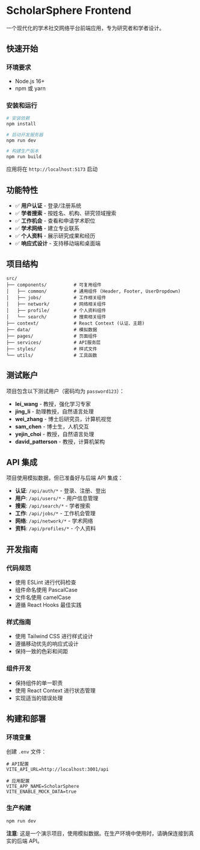 # ScholarSphere Frontend

一个现代化的学术社交网络平台前端应用，专为研究者和学者设计。

## 快速开始

### 环境要求

- Node.js 16+
- npm 或 yarn

### 安装和运行

```bash
# 安装依赖
npm install

# 启动开发服务器
npm run dev

# 构建生产版本
npm run build
```

应用将在 `http://localhost:5173` 启动

## 功能特性

- ✅ **用户认证** - 登录/注册系统
- ✅ **学者搜索** - 按姓名、机构、研究领域搜索
- ✅ **工作机会** - 查看和申请学术职位
- ✅ **学术网络** - 建立专业联系
- ✅ **个人资料** - 展示研究成果和经历
- ✅ **响应式设计** - 支持移动端和桌面端

## 项目结构

```
src/
├── components/          # 可复用组件
│   ├── common/          # 通用组件 (Header, Footer, UserDropdown)
│   ├── jobs/            # 工作相关组件
│   ├── network/         # 网络相关组件
│   ├── profile/         # 个人资料组件
│   └── search/          # 搜索相关组件
├── context/             # React Context (认证、主题)
├── data/                # 模拟数据
├── pages/               # 页面组件
├── services/            # API服务层
├── styles/              # 样式文件
└── utils/               # 工具函数
```

## 测试账户

项目包含以下测试用户（密码均为 `password123`）：

- **lei_wang** - 教授，强化学习专家
- **jing_li** - 助理教授，自然语言处理
- **wei_zhang** - 博士后研究员，计算机视觉
- **sam_chen** - 博士生，人机交互
- **yejin_choi** - 教授，自然语言处理
- **david_patterson** - 教授，计算机架构

## API 集成

项目使用模拟数据，但已准备好与后端 API 集成：

- **认证**: `/api/auth/*` - 登录、注册、登出
- **用户**: `/api/users/*` - 用户信息管理
- **搜索**: `/api/search/*` - 学者搜索
- **工作**: `/api/jobs/*` - 工作机会管理
- **网络**: `/api/network/*` - 学术网络
- **资料**: `/api/profiles/*` - 个人资料

## 开发指南

### 代码规范

- 使用 ESLint 进行代码检查
- 组件命名使用 PascalCase
- 文件名使用 camelCase
- 遵循 React Hooks 最佳实践

### 样式指南

- 使用 Tailwind CSS 进行样式设计
- 遵循移动优先的响应式设计
- 保持一致的色彩和间距

### 组件开发

- 保持组件的单一职责
- 使用 React Context 进行状态管理
- 实现适当的错误处理

## 构建和部署

### 环境变量

创建 `.env` 文件：

```env
# API配置
VITE_API_URL=http://localhost:3001/api

# 应用配置
VITE_APP_NAME=ScholarSphere
VITE_ENABLE_MOCK_DATA=true
```

### 生产构建

```bash
npm run dev
```

**注意**: 这是一个演示项目，使用模拟数据。在生产环境中使用时，请确保连接到真实的后端 API。
